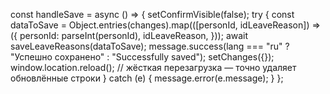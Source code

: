 const handleSave = async () => {
  setConfirmVisible(false);
  try {
    const dataToSave = Object.entries(changes).map(([personId, idLeaveReason]) => ({
      personId: parseInt(personId),
      idLeaveReason,
    }));
    await saveLeaveReasons(dataToSave);
    message.success(lang === "ru" ? "Успешно сохранено" : "Successfully saved");
    setChanges({});
    window.location.reload(); // жёсткая перезагрузка — точно удаляет обновлённые строки
  } catch (e) {
    message.error(e.message);
  }
};
